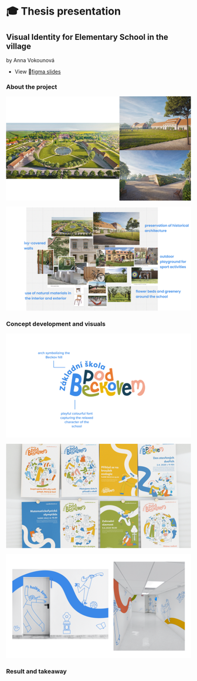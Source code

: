 # 🎓 Thesis presentation

## Visual Identity for Elementary School in the village 

by Anna Vokounová

- View 📁[figma slides](https://www.figma.com/proto/EXvf6bjP0j2hTjJJwM5Xl4/Projekt-Pod-Beckovem?page-id=0%3A1&node-id=101-2&starting-point-node-id=101%3A2)

### About the project
![alt text](01.jpg)

![alt text](02.jpg)
### Concept development and visuals
![alt text](03.jpg)

![alt text](04.png)

![alt text](05.png)
### Result and takeaway
